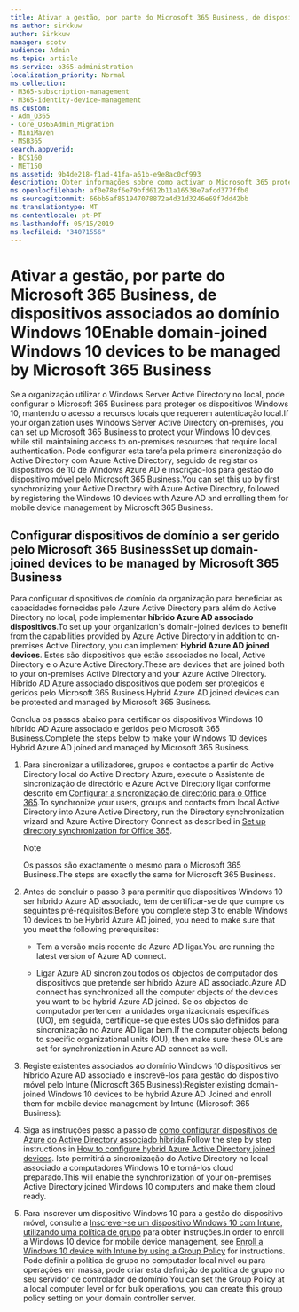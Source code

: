 ```yaml
---
title: Ativar a gestão, por parte do Microsoft 365 Business, de dispositivos associados ao domínio Windows 10
ms.author: sirkkuw
author: Sirkkuw
manager: scotv
audience: Admin
ms.topic: article
ms.service: o365-administration
localization_priority: Normal
ms.collection:
- M365-subscription-management
- M365-identity-device-management
ms.custom:
- Adm_O365
- Core_O365Admin_Migration
- MiniMaven
- MSB365
search.appverid:
- BCS160
- MET150
ms.assetid: 9b4de218-f1ad-41fa-a61b-e9e8ac0cf993
description: Obter informações sobre como activar o Microsoft 365 proteger local AD associado Windows 10 dispositivos.
ms.openlocfilehash: af0e78ef6e79bfd612b11a16538e7afcd377ffb0
ms.sourcegitcommit: 66bb5af851947078872a4d31d3246e69f7dd42bb
ms.translationtype: MT
ms.contentlocale: pt-PT
ms.lasthandoff: 05/15/2019
ms.locfileid: "34071556"
---
```

# <a name="enable-domain-joined-windows-10-devices-to-be-managed-by-microsoft-365-business"></a><span data-ttu-id="00ff0-103">Ativar a gestão, por parte do Microsoft 365 Business, de dispositivos associados ao domínio Windows 10</span><span class="sxs-lookup"><span data-stu-id="00ff0-103">Enable domain-joined Windows 10 devices to be managed by Microsoft 365 Business</span></span>

<span data-ttu-id="00ff0-104">Se a organização utilizar o Windows Server Active Directory no local, pode configurar o Microsoft 365 Business para proteger os dispositivos Windows 10, mantendo o acesso a recursos locais que requerem autenticação local.</span><span class="sxs-lookup"><span data-stu-id="00ff0-104">If your organization uses Windows Server Active Directory on-premises, you can set up Microsoft 365 Business to protect your Windows 10 devices, while still maintaining access to on-premises resources that require local authentication.</span></span> <span data-ttu-id="00ff0-105">Pode configurar esta tarefa pela primeira sincronização do Active Directory com Azure Active Directory, seguido de registar os dispositivos de 10 de Windows Azure AD e inscrição-los para gestão do dispositivo móvel pelo Microsoft 365 Business.</span><span class="sxs-lookup"><span data-stu-id="00ff0-105">You can set this up by first synchronizing your Active Directory with Azure Active Directory, followed by registering the Windows 10 devices with Azure AD and enrolling them for mobile device management by Microsoft 365 Business.</span></span>
  
## <a name="set-up-domain-joined-devices-to-be-managed-by-microsoft-365-business"></a><span data-ttu-id="00ff0-106">Configurar dispositivos de domínio a ser gerido pelo Microsoft 365 Business</span><span class="sxs-lookup"><span data-stu-id="00ff0-106">Set up domain-joined devices to be managed by Microsoft 365 Business</span></span>

<span data-ttu-id="00ff0-107">Para configurar dispositivos de domínio da organização para beneficiar as capacidades fornecidas pelo Azure Active Directory para além do Active Directory no local, pode implementar **híbrido Azure AD associado dispositivos**.</span><span class="sxs-lookup"><span data-stu-id="00ff0-107">To set up your organization's domain-joined devices to benefit from the capabilities provided by Azure Active Directory in addition to on-premises Active Directory, you can implement **Hybrid Azure AD joined devices**.</span></span> <span data-ttu-id="00ff0-108">Estes são dispositivos que estão associados no local, Active Directory e o Azure Active Directory.</span><span class="sxs-lookup"><span data-stu-id="00ff0-108">These are devices that are joined both to your on-premises Active Directory and your Azure Active Directory.</span></span> <span data-ttu-id="00ff0-109">Híbrido AD Azure associado dispositivos que podem ser protegidos e geridos pelo Microsoft 365 Business.</span><span class="sxs-lookup"><span data-stu-id="00ff0-109">Hybrid Azure AD joined devices can be protected and managed by Microsoft 365 Business.</span></span> 
  
<span data-ttu-id="00ff0-110">Conclua os passos abaixo para certificar os dispositivos Windows 10 híbrido AD Azure associado e geridos pelo Microsoft 365 Business.</span><span class="sxs-lookup"><span data-stu-id="00ff0-110">Complete the steps below to make your Windows 10 devices Hybrid Azure AD joined and managed by Microsoft 365 Business.</span></span>
  
1. <span data-ttu-id="00ff0-111">Para sincronizar a utilizadores, grupos e contactos a partir do Active Directory local do Active Directory Azure, execute o Assistente de sincronização de directório e Azure Active Directory ligar conforme descrito em [Configurar a sincronização de directório para o Office 365](https://support.office.com/article/1b3b5318-6977-42ed-b5c7-96fa74b08846).</span><span class="sxs-lookup"><span data-stu-id="00ff0-111">To synchronize your users, groups and contacts from local Active Directory into Azure Active Directory, run the Directory synchronization wizard and Azure Active Directory Connect as described in [Set up directory synchronization for Office 365](https://support.office.com/article/1b3b5318-6977-42ed-b5c7-96fa74b08846).</span></span>
    
    > [!NOTE]
    > <span data-ttu-id="00ff0-112">Os passos são exactamente o mesmo para o Microsoft 365 Business.</span><span class="sxs-lookup"><span data-stu-id="00ff0-112">The steps are exactly the same for Microsoft 365 Business.</span></span> 
  
2. <span data-ttu-id="00ff0-113">Antes de concluir o passo 3 para permitir que dispositivos Windows 10 ser híbrido Azure AD associado, tem de certificar-se de que cumpre os seguintes pré-requisitos:</span><span class="sxs-lookup"><span data-stu-id="00ff0-113">Before you complete step 3 to enable Windows 10 devices to be Hybrid Azure AD joined, you need to make sure that you meet the following prerequisites:</span></span>

   - <span data-ttu-id="00ff0-114">Tem a versão mais recente do Azure AD ligar.</span><span class="sxs-lookup"><span data-stu-id="00ff0-114">You are running the latest version of Azure AD connect.</span></span>

   - <span data-ttu-id="00ff0-115">Ligar Azure AD sincronizou todos os objectos de computador dos dispositivos que pretende ser híbrido Azure AD associado.</span><span class="sxs-lookup"><span data-stu-id="00ff0-115">Azure AD connect has synchronized all the computer objects of the devices you want to be hybrid Azure AD joined.</span></span> <span data-ttu-id="00ff0-116">Se os objectos de computador pertencem a unidades organizacionais específicas (UO), em seguida, certifique-se que estes UOs são definidos para sincronização no Azure AD ligar bem.</span><span class="sxs-lookup"><span data-stu-id="00ff0-116">If the computer objects belong to specific organizational units (OU), then make sure these OUs are set for synchronization in Azure AD connect as well.</span></span>
    
3. <span data-ttu-id="00ff0-117">Registe existentes associados ao domínio Windows 10 dispositivos ser híbrido Azure AD associado e inscrevê-los para gestão do dispositivo móvel pelo Intune (Microsoft 365 Business):</span><span class="sxs-lookup"><span data-stu-id="00ff0-117">Register existing domain-joined Windows 10 devices to be hybrid Azure AD Joined and enroll them for mobile device management by Intune (Microsoft 365 Business):</span></span>
    
4. <span data-ttu-id="00ff0-118">Siga as instruções passo a passo de [como configurar dispositivos de Azure do Active Directory associado híbrida](https://go.microsoft.com/fwlink/p/?linkid=872870).</span><span class="sxs-lookup"><span data-stu-id="00ff0-118">Follow the step by step instructions in [How to configure hybrid Azure Active Directory joined devices](https://go.microsoft.com/fwlink/p/?linkid=872870).</span></span> <span data-ttu-id="00ff0-119">Isto permitirá a sincronização do Active Directory no local associado a computadores Windows 10 e torná-los cloud preparado.</span><span class="sxs-lookup"><span data-stu-id="00ff0-119">This will enable the synchronization of your on-premises Active Directory joined Windows 10 computers and make them cloud ready.</span></span>
    
5. <span data-ttu-id="00ff0-120">Para inscrever um dispositivo Windows 10 para a gestão do dispositivo móvel, consulte a [Inscrever-se um dispositivo Windows 10 com Intune, utilizando uma política de grupo](https://go.microsoft.com/fwlink/p/?linkid=872871) para obter instruções.</span><span class="sxs-lookup"><span data-stu-id="00ff0-120">In order to enroll a Windows 10 device for mobile device management, see [Enroll a Windows 10 device with Intune by using a Group Policy](https://go.microsoft.com/fwlink/p/?linkid=872871) for instructions.</span></span> <span data-ttu-id="00ff0-121">Pode definir a política de grupo no computador local nível ou para operações em massa, pode criar esta definição de política de grupo no seu servidor de controlador de domínio.</span><span class="sxs-lookup"><span data-stu-id="00ff0-121">You can set the Group Policy at a local computer level or for bulk operations, you can create this group policy setting on your domain controller server.</span></span>